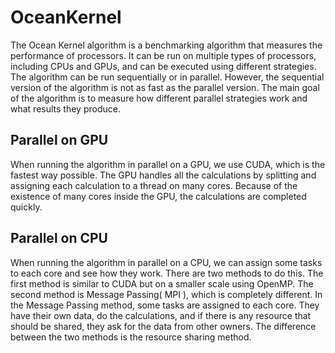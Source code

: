 # OceanKernel
The Ocean Kernel algorithm is a benchmarking algorithm that measures the performance of processors. It can be run on multiple types of processors, including CPUs and GPUs, and can be executed using different strategies. The algorithm can be run sequentially or in parallel. However, the sequential version of the algorithm is not as fast as the parallel version. The main goal of the algorithm is to measure how different parallel strategies work and what results they produce.

Parallel on GPU
---
When running the algorithm in parallel on a GPU, we use CUDA, which is the fastest way possible. The GPU handles all the calculations by splitting and assigning each calculation to a thread on many cores. Because of the existence of many cores inside the GPU, the calculations are completed quickly.

Parallel on CPU
---
When running the algorithm in parallel on a CPU, we can assign some tasks to each core and see how they work. There are two methods to do this. The first method is similar to CUDA but on a smaller scale using OpenMP. The second method is Message Passing( MPI ), which is completely different. In the Message Passing method, some tasks are assigned to each core. They have their own data, do the calculations, and if there is any resource that should be shared, they ask for the data from other owners. The difference between the two methods is the resource sharing method.
